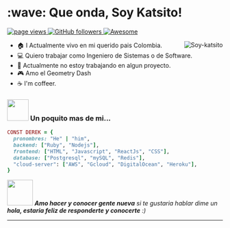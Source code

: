 <h1 align="left" id="macropower-title">:wave: Que onda, Soy Katsito!</h1>
<p align="left">
  <a href="https://github.com/dereknguyen269">
    <img src="https://komarev.com/ghpvc/?username=Soy-katsito" alt="page views">
  </a>
  <a href="https://github.com/dereknguyen269?tab=followers">
    <img alt="GitHub followers" src="https://img.shields.io/github/followers/Soy-katsito?color=green&logo=github">
  </a>
  <a href="">
    <img alt="Awesome" src="https://awesome.re/mentioned-badge.svg">
  </a>
</p>

<a href="#dereknguyen269-title">
  <img src="https://github-readme-stats.vercel.app/api?username=Soy-katsito&show_icons=true" alt="Soy-katsito" align="right" />
</a>

- :house: I Actualmente vivo en mi querido pais Colombia.
- :computer: Quiero trabajar como Ingeniero de Sistemas o de Software.
- :dart: Actualmente no estoy trabajando en algun proyecto.
- :video_game: Amo el Geometry Dash
- :coffee: I'm coffeer.

### <img src="https://media.giphy.com/media/VgCDAzcKvsR6OM0uWg/giphy.gif" width="50"> Un poquito mas de mi...  

```ruby
CONST DEREK = {
  pronombres: "He" | "him",
  backend: ["Ruby", "Nodejs"],
  frontend: ["HTML", "Javascript", "ReactJs", "CSS"],
  database: ["Postgresql", "mySQL", "Redis"],
  "cloud-server": ["AWS", "Gcloud", "DigitalOcean", "Heroku"],
}
```

<img src="https://media.giphy.com/media/LnQjpWaON8nhr21vNW/giphy.gif" width="60"> <em><b>Amo hacer y conocer gente nueva</b> si te gustaria hablar dime un <b>hola, estaria feliz de responderte y conocerte</b> :)</em>

---
